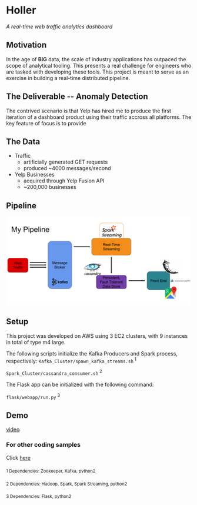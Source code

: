 # Holler
_A real-time web traffic analytics dashboard_

## Motivation

In the age of **BIG** data, the scale of industry applications has outpaced the scope of analytical tooling. This presents a real challenge for engineers who are tasked with developing these tools. This project is meant to serve as an exercise in building a real-time distributed pipeline. 

## The Deliverable -- Anomaly Detection 

The contrived scenario is that Yelp has hired me to produce the first iteration of a dashboard product using their traffic accross all platforms. The key feature of focus is to provide 

## The Data

- Traffic 
	- artificially generated GET requests
	- produced ~4000 messages/second
- Yelp Businesses 
	- acquired through Yelp Fusion API 
	- ~200,000 businesses

## Pipeline

<img src="img/pipeline.png" alt="holler" width="1000px"> 

## Setup

This project was developed on AWS using 3 EC2 clusters, with 9 instances in total of type m4 large.

The following scripts initialize the Kafka Producers and Spark process, respectively:
`Kafka_Cluster/spawn_kafka_streams.sh`<sup> 1 </sup>

`Spark_Cluster/cassandra_consumer.sh`<sup> 2 </sup>

The Flask app can be initialized with the following command:

`flask/webapp/run.py`<sup> 3 </sup>

## Demo

[video](https://www.youtube.com/watch?v=44R1t5_Lu0o&feature=youtu.be)

### For other coding samples

Click [here](https://github.com/hugoz1234/170FullStack)

<sub>1 Dependencies: Zookeeper, Kafka, python2</sub>

<sub>2 Dependencies: Hadoop, Spark, Spark Streaming, python2</sub>

<sub>3 Dependencies: Flask, python2</sub>
